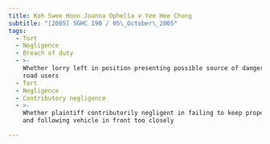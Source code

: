 ```yaml
---
title: Koh Swee Hoon Joanna Ophelia v Yeo Hee Chong
subtitle: "[2005] SGHC 190 / 05\_October\_2005"
tags:
  - Tort
  - Negligence
  - Breach of duty
  - >-
    Whether lorry left in position presenting possible source of danger to other
    road users
  - Tort
  - Negligence
  - Contributory negligence
  - >-
    Whether plaintiff contributorily negligent in failing to keep proper lookout
    and following vehicle in front too closely

---
```



